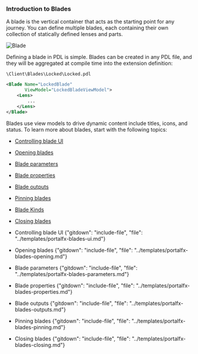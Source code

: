 
### Introduction to Blades

A blade is the vertical container that acts as the starting point for any journey. You can define multiple blades, each containing their own collection of statically defined lenses and parts.

![Blade][blade]

Defining a blade in PDL is simple. Blades can be created in any PDL file, and they will be aggregated at compile time into the extension definition:

`\Client\Blades\Locked\Locked.pdl`

```xml
<Blade Name="LockedBlade"
       ViewModel="LockedBladeViewModel">
    <Lens>
        ...
    </Lens>
</Blade>
```

Blades use view models to drive dynamic content include titles, icons, and status.  To learn more about blades, start with the following topics:

* [Controlling blade UI](portalfx-blades-ui.md)
* [Opening blades](portalfx-blades-opening.md)
* [Blade parameters](portalfx-blades-parameters.md)
* [Blade properties](portalfx-blades-properties.md)
* [Blade outputs](portalfx-blades-outputs.md)
* [Pinning blades](portalfx-blades-pinning.md)
* [Blade Kinds](portalfx-blades-bladeKinds.md)
* [Closing blades](portalfx-blades-closing.md)

* Controlling blade UI
 {"gitdown": "include-file", "file": "../templates/portalfx-blades-ui.md"}

* Opening blades
 {"gitdown": "include-file", "file": "../templates/portalfx-blades-opening.md"}

* Blade parameters
 {"gitdown": "include-file", "file": "../templates/portalfx-blades-parameters.md"}

* Blade properties
 {"gitdown": "include-file", "file": "../templates/portalfx-blades-properties.md"}

* Blade outputs
 {"gitdown": "include-file", "file": "../templates/portalfx-blades-outputs.md"}

* Pinning blades 
{"gitdown": "include-file", "file": "../templates/portalfx-blades-pinning.md"}

* Closing blades
{"gitdown": "include-file", "file": "../templates/portalfx-blades-closing.md"}

[blade]: ../media/portalfx-blades/blade.png


